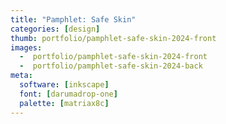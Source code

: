 ```yaml
---
title: "Pamphlet: Safe Skin"
categories: [design]
thumb: portfolio/pamphlet-safe-skin-2024-front
images:
  -  portfolio/pamphlet-safe-skin-2024-front
  -  portfolio/pamphlet-safe-skin-2024-back
meta:
  software: [inkscape]
  font: [darumadrop-one]
  palette: [matriax8c]
---
```

